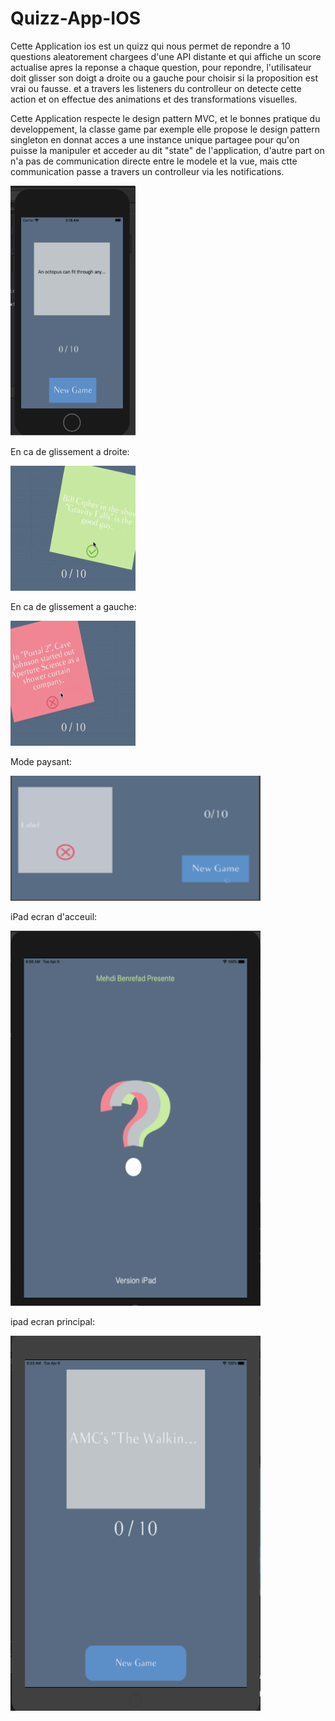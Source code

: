 # Quizz-App-IOS
Cette Application ios est un quizz qui nous permet de repondre a 10 questions aleatorement chargees d'une API distante et qui affiche un score actualise apres
la reponse a chaque question, pour repondre, l'utilisateur doit glisser son doigt a droite ou a gauche pour choisir si la proposition est vrai ou fausse.
et a travers les listeners du controlleur on detecte cette action et on effectue des animations et des transformations visuelles.

Cette Application respecte le design pattern MVC, et le bonnes pratique du developpement, la classe game par exemple elle propose le design pattern singleton en donnat acces a une instance unique partagee pour qu'on puisse la manipuler et acceder au dit "state" de l'application, d'autre part  on n'a pas de communication directe entre le modele et la vue, mais ctte communication passe a travers un controlleur via les notifications.

<img src="App-result-Images/Capture.PNG"  width="200" height="400">



En ca de glissement a droite:

<img src="App-result-Images/true.png" width="200" height="200">



En ca de glissement a gauche:

<img src="App-result-Images/false.png" width="200" height="200">


Mode paysant:

<img src="App-result-Images/mode paysant.PNG"  width="400" height="200">


iPad ecran d'acceuil:

<img src="App-result-Images/ipad launch screen (2).PNG"  width="400" height="600">


ipad ecran principal:

<img src="App-result-Images/ipadmainscreen.PNG"  width="400" height="600">

